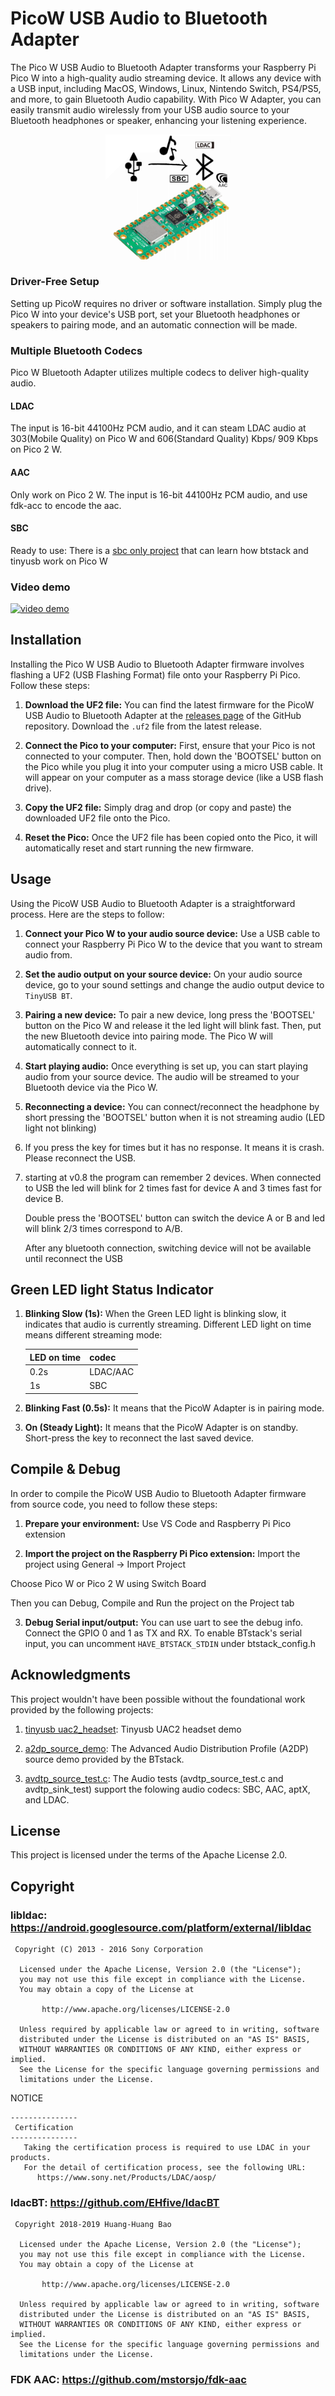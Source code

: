 # PicoW USB Audio to Bluetooth Adapter
The Pico W USB Audio to Bluetooth Adapter transforms your Raspberry Pi Pico W into a high-quality audio streaming device.
It allows any device with a USB input, including MacOS, Windows, Linux, Nintendo Switch, PS4/PS5, and more, to gain Bluetooth Audio capability.
With Pico W Adapter, you can easily transmit audio wirelessly from your USB audio source to your Bluetooth headphones or speaker, enhancing your listening experience.


<p align="center">
<img alt="Logo" src="logo.png" width="200">
</p>

### Driver-Free Setup
Setting up PicoW requires no driver or software installation. Simply plug the Pico W into your device's USB port, set your Bluetooth headphones or speakers to pairing mode, and an automatic connection will be made.


### Multiple Bluetooth Codecs
Pico W Bluetooth Adapter utilizes multiple codecs to deliver high-quality audio. 

#### LDAC
The input is 16-bit 44100Hz PCM audio, and it can steam LDAC audio at 303(Mobile Quality) on Pico W and 606(Standard Quality) Kbps/ 909 Kbps on Pico 2 W.

#### AAC
Only work on Pico 2 W. The input is 16-bit 44100Hz PCM audio, and use fdk-acc to encode the aac.

#### SBC
Ready to use: There is a [sbc only project](https://github.com/wasdwasd0105/PicoW-usb2bt-audio-sbc/) that can learn how btstack and tinyusb work on Pico W



### Video demo

[![video demo](http://img.youtube.com/vi/Dilagi7l4xc/0.jpg)](http://www.youtube.com/watch?v=Dilagi7l4xc "")


## Installation

Installing the Pico W USB Audio to Bluetooth Adapter firmware involves flashing a UF2 (USB Flashing Format) file onto your Raspberry Pi Pico. Follow these steps:

1. **Download the UF2 file:** You can find the latest firmware for the PicoW USB Audio to Bluetooth Adapter at the [releases page](https://github.com/wasdwasd0105/PicoW-usb2bt-audio/releases) of the GitHub repository. Download the `.uf2` file from the latest release.

2. **Connect the Pico to your computer:** First, ensure that your Pico is not connected to your computer. Then, hold down the 'BOOTSEL' button on the Pico while you plug it into your computer using a micro USB cable. It will appear on your computer as a mass storage device (like a USB flash drive).

3. **Copy the UF2 file:** Simply drag and drop (or copy and paste) the downloaded UF2 file onto the Pico.

4. **Reset the Pico:** Once the UF2 file has been copied onto the Pico, it will automatically reset and start running the new firmware.



## Usage

Using the PicoW USB Audio to Bluetooth Adapter is a straightforward process. Here are the steps to follow:

1. **Connect your Pico W to your audio source device:** Use a USB cable to connect your Raspberry Pi Pico W to the device that you want to stream audio from.

2. **Set the audio output on your source device:** On your audio source device, go to your sound settings and change the audio output device to `TinyUSB BT`.

3. **Pairing a new device:** To pair a new device, long press the 'BOOTSEL' button on the Pico W and release it the led light will blink fast. Then, put the new Bluetooth device into pairing mode. The Pico W will automatically connect to it.

4. **Start playing audio:** Once everything is set up, you can start playing audio from your source device. The audio will be streamed to your Bluetooth device via the Pico W.

5. **Reconnecting a device:** You can connect/reconnect the headphone by short pressing the 'BOOTSEL' button when it is not streaming audio (LED light not blinking)

7. If you press the key for times but it has no response. It means it is crash. Please reconnect the USB. 

8. starting at v0.8 the program can remember 2 devices. When connected to USB the led will blink for 2 times fast for device A and 3 times fast for device B. 

     Double press the 'BOOTSEL' button can switch the device A or B and led will blink 2/3 times correspond to A/B.

     After any bluetooth connection, switching device will not be available until reconnect the USB



## Green LED light Status Indicator

1. **Blinking Slow (1s):** When the Green LED light is blinking slow, it indicates that audio is currently streaming. Different LED light on time means different streaming mode:

     | LED on time | codec |
     |-------------|-------|
     | 0.2s        | LDAC/AAC  |
     | 1s          | SBC   |

2. **Blinking Fast (0.5s):** It means that the PicoW Adapter is in pairing mode.

3. **On (Steady Light):** It means that the PicoW Adapter is on standby. Short-press the key to reconnect the last saved device.



## Compile & Debug

In order to compile the PicoW USB Audio to Bluetooth Adapter firmware from source code, you need to follow these steps:

1. **Prepare your environment:** Use VS Code and Raspberry Pi Pico extension

2. **Import the project on the Raspberry Pi Pico extension:** Import the project using General -> Import Project

Choose Pico W or Pico 2 W using Switch Board

Then you can Debug, Compile and Run the project on the Project tab

3. **Debug Serial input/output:** You can use uart to see the debug info. Connect the GPIO 0 and 1 as TX and RX. To enable BTstack's serial input, you can uncomment `HAVE_BTSTACK_STDIN` under btstack_config.h


## Acknowledgments

This project wouldn't have been possible without the foundational work provided by the following projects:

1. [tinyusb uac2_headset](https://github.com/hathach/tinyusb/tree/master/examples/device/uac2_headset): Tinyusb UAC2 headset demo

2. [a2dp_source_demo](https://github.com/bluekitchen/btstack/blob/master/example/a2dp_source_demo.c): The Advanced Audio Distribution Profile (A2DP) source demo provided by the BTstack.

3. [avdtp_source_test.c](https://github.com/bluekitchen/btstack/tree/v1.5.4/test/pts): The Audio tests (avdtp_source_test.c and avdtp_sink_test) support the folowing audio codecs: SBC, AAC, aptX, and LDAC.


## License

This project is licensed under the terms of the Apache License 2.0.


## Copyright

### libldac: https://android.googlesource.com/platform/external/libldac
```
 Copyright (C) 2013 - 2016 Sony Corporation
 
  Licensed under the Apache License, Version 2.0 (the "License");
  you may not use this file except in compliance with the License.
  You may obtain a copy of the License at
 
       http://www.apache.org/licenses/LICENSE-2.0
 
  Unless required by applicable law or agreed to in writing, software
  distributed under the License is distributed on an "AS IS" BASIS,
  WITHOUT WARRANTIES OR CONDITIONS OF ANY KIND, either express or implied.
  See the License for the specific language governing permissions and
  limitations under the License.
```

NOTICE
```
---------------
 Certification
---------------
   Taking the certification process is required to use LDAC in your products.
   For the detail of certification process, see the following URL:
      https://www.sony.net/Products/LDAC/aosp/

```

### ldacBT: https://github.com/EHfive/ldacBT
```
 Copyright 2018-2019 Huang-Huang Bao

  Licensed under the Apache License, Version 2.0 (the "License");
  you may not use this file except in compliance with the License.
  You may obtain a copy of the License at

       http://www.apache.org/licenses/LICENSE-2.0

  Unless required by applicable law or agreed to in writing, software
  distributed under the License is distributed on an "AS IS" BASIS,
  WITHOUT WARRANTIES OR CONDITIONS OF ANY KIND, either express or implied.
  See the License for the specific language governing permissions and
  limitations under the License.
```


### FDK AAC: https://github.com/mstorsjo/fdk-aac
